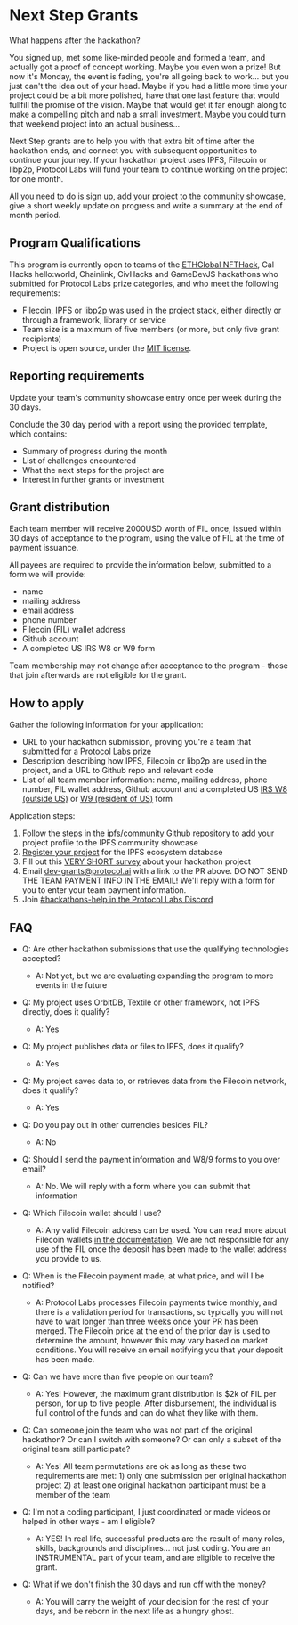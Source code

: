 # Next Step Grants

What happens after the hackathon?

You signed up, met some like-minded people and formed a team, and actually got a proof of concept working. Maybe you even won a prize! But now it's Monday, the event is fading, you're all going back to work... but you just can't the idea out of your head. Maybe if you had a little more time your project could be a bit more polished, have that one last feature that would fullfill the promise of the vision. Maybe that would get it far enough along to make a compelling pitch and nab a small investment. Maybe you could turn that weekend project into an actual business...

Next Step grants are to help you with that extra bit of time after the hackathon ends, and connect you with subsequent opportunities to continue your journey. If your hackathon project uses IPFS, Filecoin or libp2p, Protocol Labs will fund your team to continue working on the project for one month.

All you need to do is sign up, add your project to the community showcase, give a short weekly update on progress and write a summary at the end of month period.

## Program Qualifications

This program is currently open to teams of the [ETHGlobal NFTHack](https://nft.ethglobal.co/), Cal Hacks hello:world, Chainlink, CivHacks and GameDevJS hackathons who submitted for Protocol Labs prize categories, and who meet the following requirements:

* Filecoin, IPFS or libp2p was used in the project stack, either directly or through a framework, library or service
* Team size is a maximum of five members (or more, but only five grant recipients)
* Project is open source, under the [MIT license](https://en.wikipedia.org/wiki/MIT_License).

## Reporting requirements

Update your team's community showcase entry once per week during the 30 days.

Conclude the 30 day period with a report using the provided template, which contains:

* Summary of progress during the month
* List of challenges encountered
* What the next steps for the project are
* Interest in further grants or investment

## Grant distribution

Each team member will receive 2000USD worth of FIL once, issued within 30 days of acceptance to the program, using the value of FIL at the time of payment issuance.

All payees are required to provide the information below, submitted to a form we will provide:

* name
* mailing address
* email address
* phone number
* Filecoin (FIL) wallet address
* Github account
* A completed US IRS W8 or W9 form

Team membership may not change after acceptance to the program - those that join afterwards are not eligible for the grant.

## How to apply

Gather the following information for your application:

* URL to your hackathon submission, proving you're a team that submitted for a Protocol Labs prize
* Description describing how IPFS, Filecoin or libp2p are used in the project, and a URL to Github repo and relevant code
* List of all team member information: name, mailing address, phone number, FIL wallet address, Github account and a completed US [IRS W8 (outside US)](https://www.irs.gov/forms-pubs/about-form-w-8) or [W9 (resident of US)](https://www.irs.gov/forms-pubs/about-form-w-9) form

Application steps:

1. Follow the steps in the [ipfs/community](https://github.com/ipfs/community/blob/master/README.md#ecosystem-projects) Github repository to add your project profile to the IPFS community showcase
2. [Register your project](https://airtable.com/shrjwvk9pAeAk0Ci7) for the IPFS ecosystem database
3. Fill out this [VERY SHORT survey](https://airtable.com/shrDZMizx03jOa4mQ) about your hackathon project
4. Email dev-grants@protocol.ai with a link to the PR above. DO NOT SEND THE TEAM PAYMENT INFO IN THE EMAIL! We'll reply with a form for you to enter your team payment information.
5. Join [#hackathons-help in the Protocol Labs Discord](https://discord.gg/vZTcrFePpt)

## FAQ

* Q: Are other hackathon submissions that use the qualifying technologies accepted?
  * A: Not yet, but we are evaluating expanding the program to more events in the future

* Q: My project uses OrbitDB, Textile or other framework, not IPFS directly, does it qualify?
  * A: Yes

* Q: My project publishes data or files to IPFS, does it qualify?
  * A: Yes

* Q: My project saves data to, or retrieves data from the Filecoin network, does it qualify?
  * A: Yes

* Q: Do you pay out in other currencies besides FIL?
  * A: No

* Q: Should I send the payment information and W8/9 forms to you over email?
  * A: No. We will reply with a form where you can submit that information

* Q: Which Filecoin wallet should I use?
  * A: Any valid Filecoin address can be used. You can read more about Filecoin wallets [in the documentation](https://docs.filecoin.io/reference/#wallets). We are not responsible for any use of the FIL once the deposit has been made to the wallet address you provide to us.

* Q: When is the Filecoin payment made, at what price, and will I be notified?
  * A: Protocol Labs processes Filecoin payments twice monthly, and there is a validation period for transactions, so typically you will not have to wait longer than three weeks once your PR has been merged. The Filecoin price at the end of the prior day is used to determine the amount, however this may vary based on market conditions. You will receive an email notifying you that your deposit has been made.

* Q: Can we have more than five people on our team?
  * A: Yes! However, the maximum grant distribution is $2k of FIL per person, for up to five people. After disbursement, the individual is full control of the funds and can do what they like with them.

* Q: Can someone join the team who was not part of the original hackathon? Or can I switch with someone? Or can only a subset of the original team still participate?
  * A: Yes! All team permutations are ok as long as these two requirements are met: 1) only one submission per original hackathon project 2) at least one original hackathon participant must be a member of the team

* Q: I'm not a coding participant, I just coordinated or made videos or helped in other ways - am I eligible?
  * A: YES! In real life, successful products are the result of many roles, skills, backgrounds and disciplines... not just coding. You are an INSTRUMENTAL part of your team, and are eligible to receive the grant.

* Q: What if we don't finish the 30 days and run off with the money?
  * A: You will carry the weight of your decision for the rest of your days, and be reborn in the next life as a hungry ghost.

